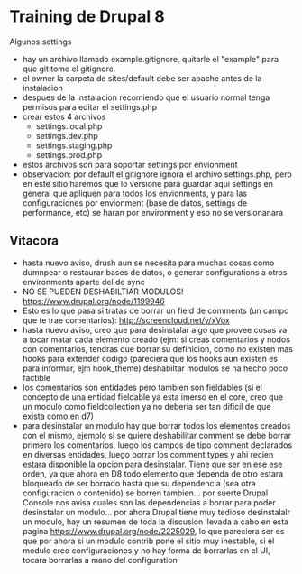 # Training de Drupal 8

Algunos settings

* hay un archivo llamado example.gitignore, quitarle el "example" para que git tome el gitignore.
* el owner la carpeta de sites/default debe ser apache antes de la instalacion
* despues de la instalacion recomiendo que el usuario normal tenga permisos para editar el settings.php
* crear estos 4 archivos
    * settings.local.php
    * settings.dev.php
    * settings.staging.php
    * settings.prod.php
* estos archivos son para soportar settings por envionment
* observacion: por default el gitignore ignora el archivo settings.php, pero en este sitio haremos que lo versione para guardar aqui settings en general
que apliquen para todos los envionments, y para las configuraciones por envionment (base de datos, settings de performance, etc) se haran por environment y eso no se versionanara

## Vitacora

* hasta nuevo aviso, drush aun se necesita para muchas cosas como dumnpear o restaurar bases de datos, o generar configurations a otros environments aparte del de sync
* NO SE PUEDEN DESHABILTIAR MODULOS! https://www.drupal.org/node/1199946
* Esto es lo que pasa si tratas de borrar un field de comments (un campo que te trae comentarios): http://screencloud.net/v/xVox
* hasta nuevo aviso, creo que para desinstalar algo que provee cosas va a tocar matar cada elemento creado (ejm: si creas comentarios y nodos con comentarios, tendras que borrar su definicion, como no existen mas hooks para extender codigo (pareciera que los hooks aun existen es para informar, ejm hook_theme) deshabiltar modulos se ha hecho poco factible
* los comentarios son entidades pero tambien son fieldables (si el concepto de una entidad fieldable ya esta imerso en el core, creo que un modulo como fieldcollection ya no deberia ser tan dificil de que exista como en d7)
* para desinstalar un modulo hay que borrar todos los elementos creados con el mismo, ejemplo si se quiere deshabilitar comment se debe borrar primero los comentarios, luego los campos de tipo comment declarados en diversas entidades, luego borrar los comment types y ahi recien estara disponible la opcion para desinstalar. Tiene que ser en ese ese orden, ya que ahora en D8 todo elemento que dependa de otro estara bloqueado de ser borrado hasta que su dependencia (sea otra configuracion o contenido) se borren tambien... por suerte Drupal Console nos avisa cuales son las dependencias a borrar para poder desinstalar un modulo... por ahora Drupal tiene muy tedioso desinstalalr un modulo, hay un resumen de toda la discusion llevada a cabo en esta pagina https://www.drupal.org/node/2225029, lo que pareciera ser es que por ahora si un modulo contrib pone el sitio muy inestable, si el modulo creo configuraciones y no hay forma de borrarlas en el UI, tocara borrarlas a mano del configuration